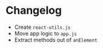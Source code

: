 # Changelog

* Create `react-utils.js`
* Move app logic to `app.js`
* Extract methods out of `anElement`